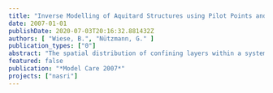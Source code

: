 ```yaml
---
title: "Inverse Modelling of Aquitard Structures using Pilot Points and Regularisation"
date: 2007-01-01
publishDate: 2020-07-03T20:16:32.881432Z
authors: [ "Wiese, B.", "Nützmann, G." ]
publication_types: ["0"]
abstract: "The spatial distribution of confining layers within a system of two aquifers strongly affects the hydraulics and sensitivity to pollution. The test site is located close to a well field. Wells are switched with short intervals and hydraulic heads are recorded in several observation wells. Because the absolute levels of simulated hydraulic heads do not always coincide with the measurements, the model is calibrated with short term head variations. The characteristic shape of the hydraulic heads at each observation wells contains sensitive information about the structure of the aquifer. A numerical technique is developed which enables to simulate the spatial distribution of the confining layer. The method comprises the use of pilot points and regularisation technique. Cross validation is carried out in order to show the results are physically based. The method is shown to provide significant results even under non optimal conditions."
featured: false
publication: "*Model Care 2007*"
projects: ["nasri"]
---
```


